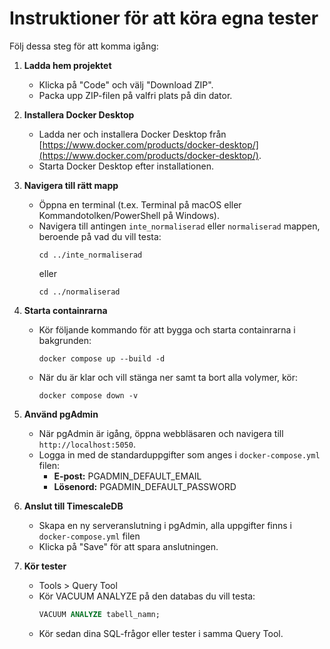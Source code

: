 # Instruktioner för att köra egna tester

Följ dessa steg för att komma igång:

1. **Ladda hem projektet**
    - Klicka på "Code" och välj "Download ZIP".
    - Packa upp ZIP-filen på valfri plats på din dator.

2. **Installera Docker Desktop**
    - Ladda ner och installera Docker Desktop från [https://www.docker.com/products/docker-desktop/](https://www.docker.com/products/docker-desktop/).
    - Starta Docker Desktop efter installationen.

3. **Navigera till rätt mapp**
    - Öppna en terminal (t.ex. Terminal på macOS eller Kommandotolken/PowerShell på Windows).
    - Navigera till antingen `inte_normaliserad` eller `normaliserad` mappen, beroende på vad du vill testa:
      ```
      cd ../inte_normaliserad
      ```
      eller
      ```
      cd ../normaliserad
      ```

4. **Starta containrarna**
    - Kör följande kommando för att bygga och starta containrarna i bakgrunden:
      ```
      docker compose up --build -d
      ```
    - När du är klar och vill stänga ner samt ta bort alla volymer, kör:
      ```
      docker compose down -v
      ```

5. **Använd pgAdmin**
    - När pgAdmin är igång, öppna webbläsaren och navigera till `http://localhost:5050`.
    - Logga in med de standarduppgifter som anges i `docker-compose.yml` filen:
      - **E-post:** PGADMIN_DEFAULT_EMAIL
      - **Lösenord:** PGADMIN_DEFAULT_PASSWORD

5. **Anslut till TimescaleDB**
    - Skapa en ny serveranslutning i pgAdmin, alla uppgifter finns i `docker-compose.yml` filen
    - Klicka på "Save" för att spara anslutningen.

6. **Kör tester**
    - Tools > Query Tool
    - Kör VACUUM ANALYZE på den databas du vill testa:
      ```sql
      VACUUM ANALYZE tabell_namn;
      ```
    - Kör sedan dina SQL-frågor eller tester i samma Query Tool.
